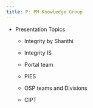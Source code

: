 ```yaml
---
title: P: PM Knowledge Group
---
```


- Presentation Topics
	 - Integrity by Shanthi

	 - Integrity IS

	 - Portal team 

	 - PIES

	 - OSP teams and Divisions

	 - CIPT

